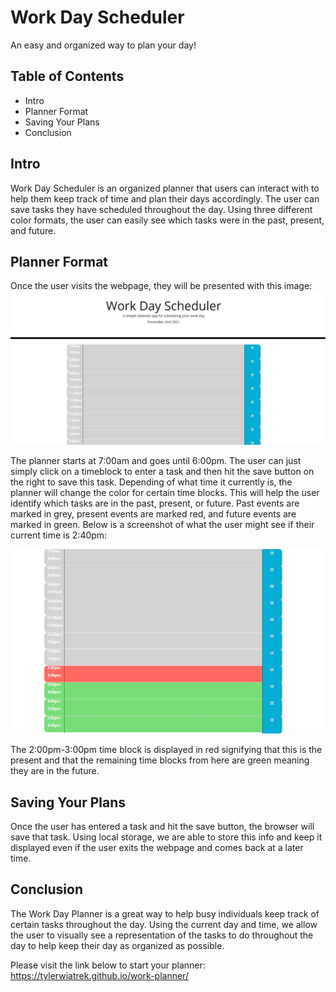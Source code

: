 # Work Day Scheduler
An easy and organized way to plan your day!

## Table of Contents
* Intro
* Planner Format
* Saving Your Plans
* Conclusion

## Intro
Work Day Scheduler is an organized planner that users can interact with to help them keep track of time and plan their days accordingly. The user can save tasks they have scheduled throughout the day. Using three different color formats, the user can easily see which tasks were in the past, present, and future.

## Planner Format
Once the user visits the webpage, they will be presented with this image:
![Screenshot of Work Day Planner](./readme-intro.JPG "Work Day Planner")

The planner starts at 7:00am and goes until 6:00pm. The user can just simply click on a timeblock to enter a task and then hit the save button on the right to save this task. Depending of what time it currently is, the planner will change the color for certain time blocks. This will help the user identify which tasks are in the past, present, or future. Past events are marked in grey, present events are marked red, and future events are marked in green. Below is a screenshot of what the user might see if their current time is 2:40pm:

![Screenshot of Work Day Planner](./readme-time.JPG "Work Day Planner Time")

The 2:00pm-3:00pm time block is displayed in red signifying that this is the present and that the remaining time blocks from here are green meaning they are in the future.

## Saving Your Plans
Once the user has entered a task and hit the save button, the browser will save that task. Using local storage, we are able to store this info and keep it displayed even if the user exits the webpage and comes back at a later time.

## Conclusion
The Work Day Planner is a great way to help busy individuals keep track of certain tasks throughout the day. Using the current day and time, we allow the user to visually see a representation of the tasks to do throughout the day to help keep their day as organized as possible.

Please visit the link below to start your planner:
https://tylerwiatrek.github.io/work-planner/



 
